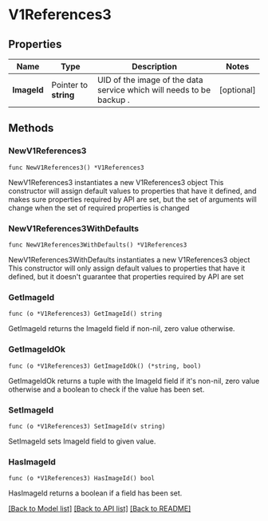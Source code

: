 # V1References3

## Properties

Name | Type | Description | Notes
------------ | ------------- | ------------- | -------------
**ImageId** | Pointer to **string** | UID of the image of the data service which will needs to be backup . | [optional] 

## Methods

### NewV1References3

`func NewV1References3() *V1References3`

NewV1References3 instantiates a new V1References3 object
This constructor will assign default values to properties that have it defined,
and makes sure properties required by API are set, but the set of arguments
will change when the set of required properties is changed

### NewV1References3WithDefaults

`func NewV1References3WithDefaults() *V1References3`

NewV1References3WithDefaults instantiates a new V1References3 object
This constructor will only assign default values to properties that have it defined,
but it doesn't guarantee that properties required by API are set

### GetImageId

`func (o *V1References3) GetImageId() string`

GetImageId returns the ImageId field if non-nil, zero value otherwise.

### GetImageIdOk

`func (o *V1References3) GetImageIdOk() (*string, bool)`

GetImageIdOk returns a tuple with the ImageId field if it's non-nil, zero value otherwise
and a boolean to check if the value has been set.

### SetImageId

`func (o *V1References3) SetImageId(v string)`

SetImageId sets ImageId field to given value.

### HasImageId

`func (o *V1References3) HasImageId() bool`

HasImageId returns a boolean if a field has been set.


[[Back to Model list]](../README.md#documentation-for-models) [[Back to API list]](../README.md#documentation-for-api-endpoints) [[Back to README]](../README.md)


